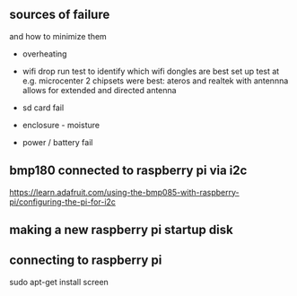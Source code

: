 ## sources of failure
and how to minimize them

- overheating
- wifi drop
run test to identify which wifi dongles are best
set up test at e.g. microcenter
2 chipsets were best:
ateros and realtek with antennna
allows for extended and directed antenna

- sd card fail
- enclosure - moisture
- power / battery fail

## bmp180 connected to raspberry pi via i2c

https://learn.adafruit.com/using-the-bmp085-with-raspberry-pi/configuring-the-pi-for-i2c

## making a new raspberry pi startup disk 

## connecting to raspberry pi

sudo apt-get install screen

